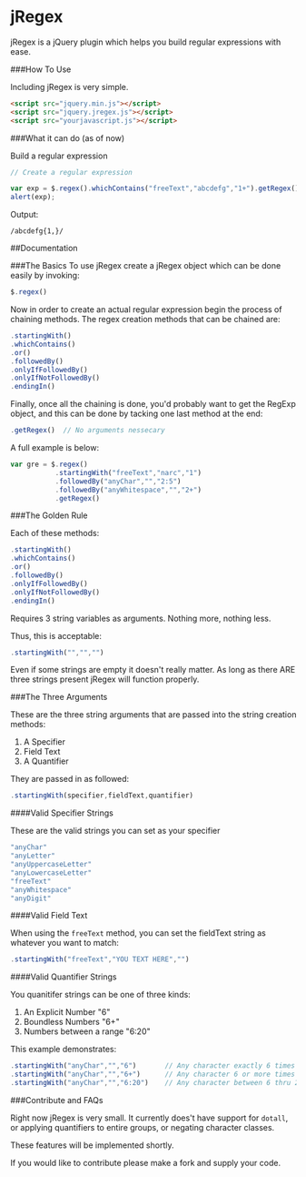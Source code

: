 jRegex
======

jRegex is a jQuery plugin which helps you build regular expressions with ease.

###How To Use

Including jRegex is very simple.

```html
<script src="jquery.min.js"></script>
<script src="jquery.jregex.js"></script>
<script src="yourjavascript.js"></script>
```

###What it can do (as of now)

Build a regular expression

```js
// Create a regular expression

var exp = $.regex().whichContains("freeText","abcdefg","1+").getRegex();
alert(exp);

```

Output:

```
/abcdefg{1,}/ 
```

##Documentation

###The Basics
To use jRegex create a jRegex object which can be done easily by invoking:

```js
$.regex()
```

Now in order to create an actual regular expression begin the process of chaining methods. The regex creation methods that can be chained are:

```js
.startingWith()
.whichContains()
.or()
.followedBy()
.onlyIfFollowedBy()
.onlyIfNotFollowedBy()
.endingIn()
```

Finally, once all the chaining is done, you'd probably want to get the RegExp object, and this can be done by tacking one last method at the end:

```js
.getRegex()  // No arguments nessecary
```

A full example is below:

```js
var gre = $.regex()
           .startingWith("freeText","narc","1")
           .followedBy("anyChar","","2:5")
           .followedBy("anyWhitespace","","2+")
           .getRegex()
```

###The Golden Rule

Each of these methods:

```js
.startingWith()
.whichContains()
.or()
.followedBy()
.onlyIfFollowedBy()
.onlyIfNotFollowedBy()
.endingIn()
```

Requires 3 string variables as arguments. Nothing more, nothing less.

Thus, this is acceptable:

```js
.startingWith("","","")
```

Even if some strings are empty it doesn't really matter. As long as there ARE three strings present jRegex will function properly.

###The Three Arguments

These are the three string arguments that are passed into the string creation methods:

1. A Specifier
2. Field Text
3. A Quantifier

They are passed in as followed:

```js
.startingWith(specifier,fieldText,quantifier)
```

####Valid Specifier Strings

These are the valid strings you can set as your specifier

```js
"anyChar"
"anyLetter"
"anyUppercaseLetter"
"anyLowercaseLetter"
"freeText"
"anyWhitespace"
"anyDigit"
```

####Valid Field Text

When using the ```freeText``` method, you can set the fieldText string as whatever you want to match:

```js
.startingWith("freeText","YOU TEXT HERE","")
```

####Valid Quantifier Strings

You quanitifer strings can be one of three kinds:

1. An Explicit Number        "6"
2. Boundless Numbers         "6+"
3. Numbers between a range   "6:20"

This example demonstrates:

```js
.startingWith("anyChar","","6")       // Any character exactly 6 times
.startingWith("anyChar","","6+")      // Any character 6 or more times
.startingWith("anyChar","","6:20")    // Any character between 6 thru 20 times
```

###Contribute and FAQs

Right now jRegex is very small. It currently does't have support for ```dotall```, or applying quantifiers to entire groups, or negating character classes. 

These features will be implemented shortly.

If you would like to contribute please make a fork and supply your code.



